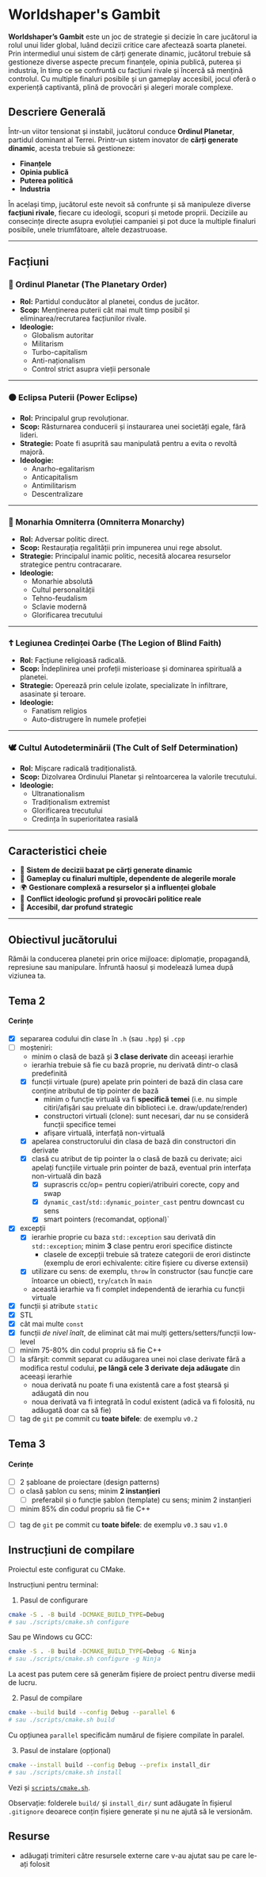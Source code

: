 # Worldshaper's Gambit

**Worldshaper’s Gambit** este un joc de strategie și decizie în care jucătorul ia rolul unui lider global, luând decizii critice care afectează soarta planetei. Prin intermediul unui sistem de cărți generate dinamic, jucătorul trebuie să gestioneze diverse aspecte precum finanțele, opinia publică, puterea și industria, în timp ce se confruntă cu facțiuni rivale și încercă să mențină controlul. Cu multiple finaluri posibile și un gameplay accesibil, jocul oferă o experiență captivantă, plină de provocări și alegeri morale complexe.

## Descriere Generală

Într-un viitor tensionat și instabil, jucătorul conduce **Ordinul Planetar**, partidul dominant al Terrei. Printr-un sistem inovator de **cărți generate dinamic**, acesta trebuie să gestioneze:

- **Finanțele**
- **Opinia publică**
- **Puterea politică**
- **Industria**

În același timp, jucătorul este nevoit să confrunte și să manipuleze diverse **facțiuni rivale**, fiecare cu ideologii, scopuri și metode proprii. Deciziile au consecințe directe asupra evoluției campaniei și pot duce la multiple finaluri posibile, unele triumfătoare, altele dezastruoase.

---

## Facțiuni

### 🔷 Ordinul Planetar (The Planetary Order)
- **Rol:** Partidul conducător al planetei, condus de jucător.
- **Scop:** Menținerea puterii cât mai mult timp posibil și eliminarea/recrutarea facțiunilor rivale.
- **Ideologie:**
  - Globalism autoritar
  - Militarism
  - Turbo-capitalism
  - Anti-naționalism
  - Control strict asupra vieții personale

---

### ⚫ Eclipsa Puterii (Power Eclipse)
- **Rol:** Principalul grup revoluționar.
- **Scop:** Răsturnarea conducerii și instaurarea unei societăți egale, fără lideri.
- **Strategie:** Poate fi asuprită sau manipulată pentru a evita o revoltă majoră.
- **Ideologie:**
  - Anarho-egalitarism
  - Anticapitalism
  - Antimilitarism
  - Descentralizare

---

### 👑 Monarhia Omniterra (Omniterra Monarchy)
- **Rol:** Adversar politic direct.
- **Scop:** Restaurația regalității prin impunerea unui rege absolut.
- **Strategie:** Principalul inamic politic, necesită alocarea resurselor strategice pentru contracarare.
- **Ideologie:**
  - Monarhie absolută
  - Cultul personalității
  - Tehno-feudalism
  - Sclavie modernă
  - Glorificarea trecutului

---

### ☦️ Legiunea Credinței Oarbe (The Legion of Blind Faith)
- **Rol:** Facțiune religioasă radicală.
- **Scop:** Îndeplinirea unei profeții misterioase și dominarea spirituală a planetei.
- **Strategie:** Operează prin celule izolate, specializate în infiltrare, asasinate și teroare.
- **Ideologie:**
  - Fanatism religios
  - Auto-distrugere în numele profeției

---

### 🕊️ Cultul Autodeterminării (The Cult of Self Determination)
- **Rol:** Mișcare radicală tradiționalistă.
- **Scop:** Dizolvarea Ordinului Planetar și reîntoarcerea la valorile trecutului.
- **Ideologie:**
  - Ultranationalism
  - Tradiționalism extremist
  - Glorificarea trecutului
  - Credința în superioritatea rasială

---

## Caracteristici cheie

- 🎴 **Sistem de decizii bazat pe cărți generate dinamic**
- 🔄 **Gameplay cu finaluri multiple, dependente de alegerile morale**
- 🌍 **Gestionare complexă a resurselor și a influenței globale**
- 🧠 **Conflict ideologic profund și provocări politice reale**
- 🎯 **Accesibil, dar profund strategic**

---

## Obiectivul jucătorului

Rămâi la conducerea planetei prin orice mijloace: diplomație, propagandă, represiune sau manipulare. Înfruntă haosul și modelează lumea după viziunea ta.

## Tema 2

#### Cerințe
- [x] separarea codului din clase în `.h` (sau `.hpp`) și `.cpp`
- [ ] moșteniri:
  - minim o clasă de bază și **3 clase derivate** din aceeași ierarhie
  - ierarhia trebuie să fie cu bază proprie, nu derivată dintr-o clasă predefinită
  - [x] funcții virtuale (pure) apelate prin pointeri de bază din clasa care conține atributul de tip pointer de bază
    - minim o funcție virtuală va fi **specifică temei** (i.e. nu simple citiri/afișări sau preluate din biblioteci i.e. draw/update/render)
    - constructori virtuali (clone): sunt necesari, dar nu se consideră funcții specifice temei
    - afișare virtuală, interfață non-virtuală
  - [x] apelarea constructorului din clasa de bază din constructori din derivate
  - [x] clasă cu atribut de tip pointer la o clasă de bază cu derivate; aici apelați funcțiile virtuale prin pointer de bază, eventual prin interfața non-virtuală din bază
    - [x] suprascris cc/op= pentru copieri/atribuiri corecte, copy and swap
    - [x] `dynamic_cast`/`std::dynamic_pointer_cast` pentru downcast cu sens
    - [x] smart pointers (recomandat, opțional)`
- [x] excepții
  - [x] ierarhie proprie cu baza `std::exception` sau derivată din `std::exception`; minim **3** clase pentru erori specifice distincte
    - clasele de excepții trebuie să trateze categorii de erori distincte (exemplu de erori echivalente: citire fișiere cu diverse extensii)
  - [x] utilizare cu sens: de exemplu, `throw` în constructor (sau funcție care întoarce un obiect), `try`/`catch` în `main`
  - această ierarhie va fi complet independentă de ierarhia cu funcții virtuale
- [x] funcții și atribute `static`
- [x] STL
- [x] cât mai multe `const`
- [x] funcții *de nivel înalt*, de eliminat cât mai mulți getters/setters/funcții low-level
- [ ] minim 75-80% din codul propriu să fie C++
- [ ] la sfârșit: commit separat cu adăugarea unei noi clase derivate fără a modifica restul codului, **pe lângă cele 3 derivate deja adăugate** din aceeași ierarhie
  - noua derivată nu poate fi una existentă care a fost ștearsă și adăugată din nou
  - noua derivată va fi integrată în codul existent (adică va fi folosită, nu adăugată doar ca să fie)
- [ ] tag de `git` pe commit cu **toate bifele**: de exemplu `v0.2`

## Tema 3

#### Cerințe
- [ ] 2 șabloane de proiectare (design patterns)
- [ ] o clasă șablon cu sens; minim **2 instanțieri**
  - [ ] preferabil și o funcție șablon (template) cu sens; minim 2 instanțieri
- [ ] minim 85% din codul propriu să fie C++
<!-- - [ ] o specializare pe funcție/clasă șablon -->
- [ ] tag de `git` pe commit cu **toate bifele**: de exemplu `v0.3` sau `v1.0`

## Instrucțiuni de compilare

Proiectul este configurat cu CMake.

Instrucțiuni pentru terminal:

1. Pasul de configurare
```sh
cmake -S . -B build -DCMAKE_BUILD_TYPE=Debug
# sau ./scripts/cmake.sh configure
```

Sau pe Windows cu GCC:
```sh
cmake -S . -B build -DCMAKE_BUILD_TYPE=Debug -G Ninja
# sau ./scripts/cmake.sh configure -g Ninja
```

La acest pas putem cere să generăm fișiere de proiect pentru diverse medii de lucru.


2. Pasul de compilare
```sh
cmake --build build --config Debug --parallel 6
# sau ./scripts/cmake.sh build
```

Cu opțiunea `parallel` specificăm numărul de fișiere compilate în paralel.


3. Pasul de instalare (opțional)
```sh
cmake --install build --config Debug --prefix install_dir
# sau ./scripts/cmake.sh install
```

Vezi și [`scripts/cmake.sh`](scripts/cmake.sh).

Observație: folderele `build/` și `install_dir/` sunt adăugate în fișierul `.gitignore` deoarece
conțin fișiere generate și nu ne ajută să le versionăm.


## Resurse

- adăugați trimiteri către resursele externe care v-au ajutat sau pe care le-ați folosit
